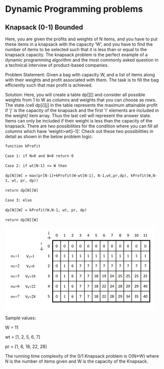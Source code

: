 # Dynamic Programming problems

## Knapsack (0-1) Bounded

Here, you are given the profits and weights of N items, and you have to put these items in a knapsack with the capacity ‘W’, and you have to find the number of items to be selected such that it is less than or equal to the knapsack capacity. The knapsack problem is the perfect example of a dynamic programming algorithm and the most commonly asked question in a technical interview of product-based companies.

Problem Statement: Given a bag with capacity W, and a list of items along with their weights and profit associated with them. The task is to fill the bag efficiently such that max profit is achieved.

Solution: Here, you will create a table dp[][] and consider all possible weights from 1 to W as columns and weights that you can choose as rows. The state /cell dp[i][j] in the table represents the maximum attainable profit if 'j' is the capacity of the knapsack and the first 'i' elements are included in the weight/ item array. Thus the last cell will represent the answer state. Items can only be included if their weight is less than the capacity of the knapsack. There are two possibilities for the condition where you can fill all columns which have ‘weight>wt[i-1]’. Check out these two possibilities in detail as shown in the below problem logic:

```
function kProfit

Case 1: if N=0 and W=0 return 0

Case 2: if wt[N-1] <= W then

dp[N][W] = max(pr[N-1]+kProfit(W-wt[N-1], N-1,wt,pr,dp), kProfit(W,N-1, wt, pr, dp))

return dp[N][W]

Case 3: else

dp[N][W] = kProfit(W,N-1, wt, pr, dp)

return dp[N][W]
```

![ing1](img/img1.png)

Sample values:

W = 11

wt = [1, 2, 5, 6, 7]

pr = [1, 6, 18, 22, 28]

The running time complexity of the 0/1 Knapsack problem is O(N*W) where N is the number of items given and W is the capacity of the Knapsack.

